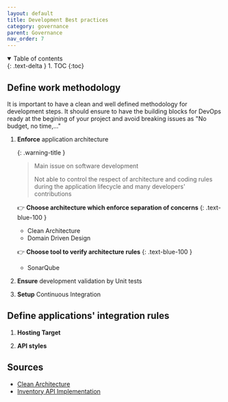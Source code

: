 ```yaml
---
layout: default
title: Development Best practices
category: governance
parent: Governance
nav_order: 7
---
```


<details open markdown="block">
  <summary>
    Table of contents
  </summary>
  {: .text-delta }
1. TOC
{:toc}
</details>

## **Define** work methodology

It is important to have a clean and well defined methodology for development steps. It should ensure to have the building blocks for DevOps ready at the begining of your project and avoid breaking issues as "No budget, no time,..."

1. **Enforce** application architecture

    {: .warning-title }
    > Main issue on software development
    >
    > Not able to control the respect of architecture and coding rules during the application lifecycle and many developers' contributions

    :point_right: **Choose architecture which enforce separation of concerns**
    {: .text-blue-100 }

    * Clean Architecture
    * Domain Driven Design

    :point_right: **Choose tool to verify architecture rules**
    {: .text-blue-100 }

    * SonarQube

2. **Ensure** development validation by Unit tests

3. **Setup** Continuous Integration

## **Define** applications' integration rules

1. **Hosting Target**

2. **API styles**



## Sources

* [Clean Architecture](https://docs.microsoft.com/en-us/dotnet/architecture/modern-web-apps-azure/common-web-application-architectures#clean-architecture)
* [Inventory API Implementation](/Inventory.API)
